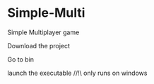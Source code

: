 # Simple-Multi
Simple Multiplayer game

Download the project

Go to bin

launch the executable //!\\ only runs on windows
